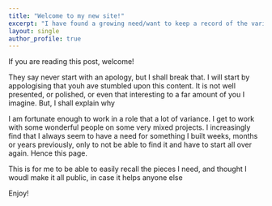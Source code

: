 ```yaml
---
title: "Welcome to my new site!"
excerpt: "I have found a growing need/want to keep a record of the varied things I get to work on..."
layout: single
author_profile: true
---
```


If you are reading this post, welcome! 

They say never start with an apology, but I shall break that. I will start by appologising that youh ave stumbled upon 
this content. It is not well presented, or polished, or even that interesting to a far amount of you I imagine. But, I shall explain why

I am fortunate enough to work in a role that a lot of variance. I get to work with some wonderful people on some very mixed projects. I increasingly find that I always seem to have a need for something I built weeks, months or years previously, only to not be able to find it and have to start all over again. Hence this page. 

This is for me to be able to easily recall the pieces I need, and thought I woudl make it all public, in case it helps anyone else

Enjoy!
